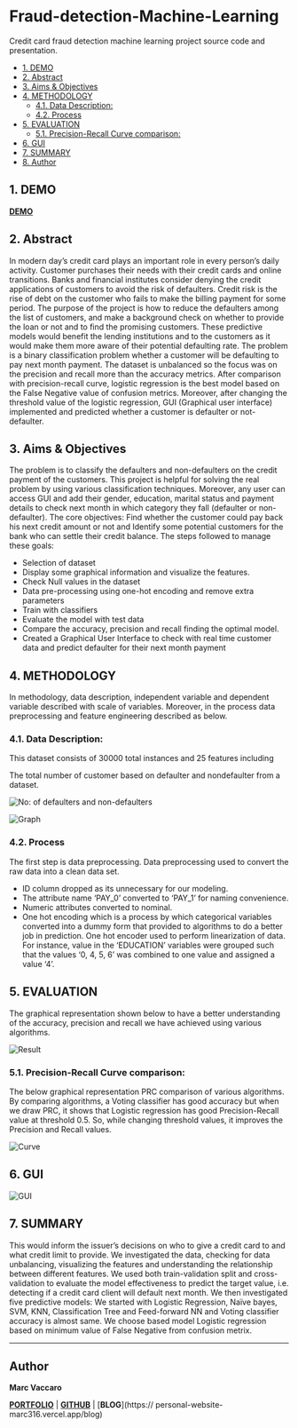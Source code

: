 # Fraud-detection-Machine-Learning

Credit card fraud detection machine learning project source code and presentation.

<!-- TOC -->

- [1. DEMO](#1-demo)
- [2. Abstract](#2-abstract)
- [3. Aims & Objectives](#3-aims--objectives)
- [4. METHODOLOGY](#4-methodology)
  - [4.1. Data Description:](#41-data-description)
  - [4.2. Process](#42-process)
- [5. EVALUATION](#5-evaluation)
  - [5.1. Precision-Recall Curve comparison:](#51-precision-recall-curve-comparison)
- [6. GUI](#6-gui)
- [7. SUMMARY](#7-summary)
- [8. Author](#8-author)

<!-- /TOC -->

<a id="markdown-1-demo" name="1-demo"></a>

## 1. DEMO

[**DEMO**](./Project%20DEMO%20Video.mp4')

<a id="markdown-2-abstract" name="2-abstract"></a>

## 2. Abstract

In modern day’s credit card plays an important role in every person’s daily activity. Customer purchases their needs with their credit cards and online transitions. Banks and financial institutes consider denying the credit applications of customers to avoid the risk of defaulters. Credit risk is the rise of debt on the customer who fails to make the billing payment for some period. The purpose of the project is how to reduce the defaulters among the list of customers, and make a background check on whether to provide the loan or not and to find the promising customers. These predictive models would benefit the lending institutions and to the customers as it would make them more aware of their potential defaulting rate. The problem is a binary classification problem whether a customer will be defaulting to pay next month payment. The dataset is unbalanced so the focus was on the precision and recall more than the accuracy metrics. After comparison with precision-recall curve, logistic regression is the best model based on the False Negative value of confusion metrics. Moreover, after changing the threshold value of the logistic regression, GUI (Graphical user interface) implemented and predicted whether a customer is defaulter or not-defaulter.

<a id="markdown-3-aims--objectives" name="3-aims--objectives"></a>

## 3. Aims & Objectives

The problem is to classify the defaulters and non-defaulters on the credit payment of the customers. This project is helpful for solving the real problem by using various classification techniques. Moreover, any user can access GUI and add their gender, education, marital status and payment details to check next month in which category they fall (defaulter or non-defaulter).
The core objectives: Find whether the customer could pay back his next credit amount or not and Identify some potential customers for the bank who can settle their credit balance.
The steps followed to manage these goals:

- Selection of dataset
- Display some graphical information and visualize the features.
- Check Null values in the dataset
- Data pre-processing using one-hot encoding and remove extra parameters
- Train with classifiers
- Evaluate the model with test data
- Compare the accuracy, precision and recall finding the optimal model.
- Created a Graphical User Interface to check with real time customer data and predict defaulter for their next month payment

<a id="markdown-4-methodology" name="4-methodology"></a>

## 4. METHODOLOGY

In methodology, data description, independent variable and dependent variable described with scale of variables. Moreover, in the process data preprocessing and feature engineering described as below.

<a id="markdown-41-data-description" name="41-data-description"></a>

### 4.1. Data Description:

This dataset consists of 30000 total instances and 25 features
including

The total number of customer based on defaulter and nondefaulter
from a dataset.

![No: of defaulters and non-defaulters](graph/1.1.png)

![Graph](graph/6.png)

<a id="markdown-42-process" name="42-process"></a>

### 4.2. Process

The first step is data preprocessing. Data preprocessing used to
convert the raw data into a clean data set.

- ID column dropped as its unnecessary for our modeling.
- The attribute name ‘PAY_0’ converted to ‘PAY_1’ for naming convenience.
- Numeric attributes converted to nominal.
- One hot encoding which is a process by which categorical variables converted into a dummy form that provided to algorithms to do a better job in prediction. One hot encoder used to perform linearization of data. For instance, value in the ‘EDUCATION’ variables were grouped such that the values ‘0, 4, 5, 6’ was combined to one value and assigned a value ‘4’.

<a id="markdown-5-evaluation" name="5-evaluation"></a>

## 5. EVALUATION

The graphical representation shown below to have a better
understanding of the accuracy, precision and recall we have
achieved using various algorithms.

![Result](graph/h1.png)

<a id="markdown-51-precision-recall-curve-comparison" name="51-precision-recall-curve-comparison"></a>

### 5.1. Precision-Recall Curve comparison:

The below graphical representation PRC comparison of various
algorithms. By comparing algorithms, a Voting classifier has
good accuracy but when we draw PRC, it shows that Logistic
regression has good Precision-Recall value at threshold 0.5. So,
while changing threshold values, it improves the Precision and
Recall values.

![Curve](graph/h3.png)

<a id="markdown-6-gui" name="6-gui"></a>

## 6. GUI

![GUI](./graph/image.png)

<a id="markdown-7-summary" name="7-summary"></a>

## 7. SUMMARY

This would inform the issuer’s decisions on who to give a credit card to and what credit limit to provide. We investigated the data,
checking for data unbalancing, visualizing the features and understanding the relationship between different features. We used both train-validation split and cross-validation to evaluate the model effectiveness to predict the target value, i.e. detecting if a credit card client will default next month. We then investigated five predictive models: We started with Logistic Regression, Naïve bayes, SVM, KNN, Classification Tree and Feed-forward NN and Voting classifier accuracy is almost same. We choose based model Logistic regression based on minimum value of False Negative from confusion metrix.

<a id="markdown-8-author" name="8-author"></a>

<hr/>

## Author

**Marc Vaccaro**

[**PORTFOLIO**](https://personal-website-marc316.vercel.app/) | [**GITHUB**](https://github.com/marc316) | [**BLOG**](https://  personal-website-marc316.vercel.app/blog)
